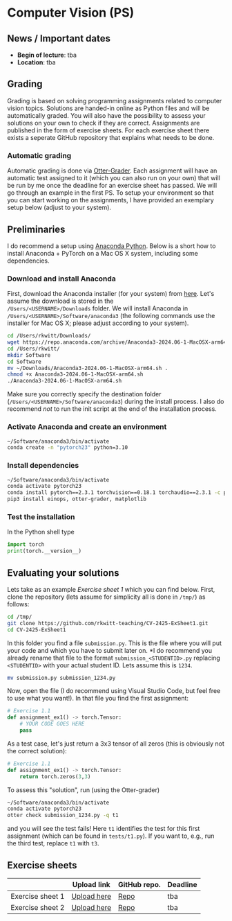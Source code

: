 # Computer Vision (PS)

## News / Important dates

- **Begin of lecture**: tba
- **Location**: tba

## Grading

Grading is based on solving programming assignments related to computer vision topics. Solutions are handed-in online as Python files 
and will be automatically graded. You will also have the possibility to assess your solutions on your own to check if they are correct. 
Assignments are published in the form of exercise sheets. For each exercise sheet there exists a seperate GitHub repository that 
explains what needs to be done.

### Automatic grading

Automatic grading is done via [Otter-Grader](https://otter-grader.readthedocs.io/en/latest/). Each assignment will have an automatic
test assigned to it (which you can also run on your own) that will be run by me once the deadline for an exercise sheet has passed. We 
will go through an example in the first PS. To setup your environment so that you can start working on the assignments, I have provided
an exemplary setup below (adjust to your system).

## Preliminaries

I do recommend a setup using [Anaconda Python](https://www.anaconda.com/products/individual). Below is a short how to install Anaconda + PyTorch on a Mac OS X system, including some dependencies.

### Download and install Anaconda

First, download the Anaconda installer (for your system) from [here](https://www.anaconda.com/products/individual). Let's assume the download is stored in the  
`/Users/<USERNAME>/Downloads` folder. We will install Anaconda in `/Users/<USERNAME>/Software/anaconda3` (the following commands use the installer for Mac OS X; please adjust according to your system).

```bash
cd /Users/rkwitt/Downloads/
wget https://repo.anaconda.com/archive/Anaconda3-2024.06-1-MacOSX-arm64.sh
cd /Users/rkwitt/
mkdir Software
cd Software
mv ~/Downloads/Anaconda3-2024.06-1-MacOSX-arm64.sh .
chmod +x Anaconda3-2024.06-1-MacOSX-arm64.sh
./Anaconda3-2024.06-1-MacOSX-arm64.sh
```

Make sure you correctly specify the destination folder (`/Users/<USERNAME>/Software/anaconda3`) during the install process. I also do recommend *not* to run the
init script at the end of the installation process.

### Activate Anaconda and create an environment

```bash
~/Software/anaconda3/bin/activate
conda create -n "pytorch23" python=3.10
```

### Install dependencies

```bash
~/Software/anaconda3/bin/activate
conda activate pytorch23
conda install pytorch==2.3.1 torchvision==0.18.1 torchaudio==2.3.1 -c pytorch
pip3 install einops, otter-grader, matplotlib
```

### Test the installation

In the Python shell type

```python
import torch
print(torch.__version__)
```

## Evaluating your solutions

Lets take as an example *Exercise sheet 1* which you can find below. First, clone the repository (lets assume for simplicity all is done in `/tmp/`)
as follows:

```bash
cd /tmp/
git clone https://github.com/rkwitt-teaching/CV-2425-ExSheet1.git
cd CV-2425-ExSheet1
```

In this folder you find a file `submission.py`. This is the file where you will put your code and which you have to submit later on. *I do recommend
you already rename that file to the format `submission_<STUDENTID>.py` replacing `<STUDENTID>` with your actual student ID. Lets assume this is 
`1234`. 

```bash
mv submission.py submission_1234.py
```

Now, open the file (I do recommend using Visual Studio Code, but feel free to use what you want!). In that file you find 
the first assignment:

```python
# Exercise 1.1
def assignment_ex1() -> torch.Tensor:
    # YOUR CODE GOES HERE
    pass
```

As a test case, let's just return a 3x3 tensor of all zeros (this is obviously not the correct solution):

```python
# Exercise 1.1
def assignment_ex1() -> torch.Tensor:
    return torch.zeros(3,3)
```

To assess this "solution", run (using the Otter-grader)

```bash
~/Software/anaconda3/bin/activate
conda activate pytorch23
otter check submission_1234.py -q t1 
```

and you will see the test fails! Here `t1` identifies the test for this first assignment (which can be found in `tests/t1.py`). 
If you want to, e.g., run the third test, replace `t1` with `t3`. 


## Exercise sheets

|  | Upload link | GitHub repo. | Deadline |
|----------|----------|----------|---------|
| Exercise sheet 1    | [Upload here](https://plusacat-my.sharepoint.com/:f:/g/personal/roland_kwitt_plus_ac_at/Er6gH4qEOe5OgwCMIVe9KkQBjb4WuKWXwWa6wiG3BILN_w)    | [Repo](https://github.com/rkwitt-teaching/CV-2425-ExSheet1/tree/main)    | tba |
| Exercise sheet 2    | [Upload here](https://plusacat-my.sharepoint.com/:f:/g/personal/roland_kwitt_plus_ac_at/Ehr9cWjH1q1FrfU962BtoqABzNRCMFPLMuUGnWgCsl4JqA)    | [Repo](https://github.com/rkwitt-teaching/CV-2425-ExSheet2) | tba    |
